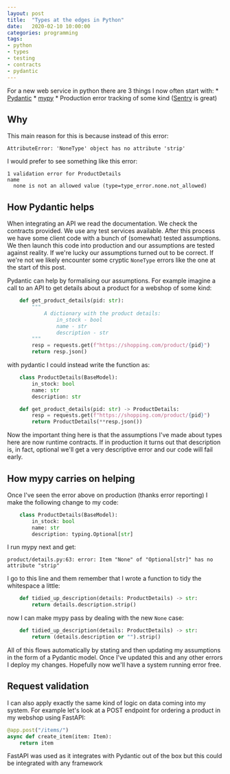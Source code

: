 ```yaml
---
layout: post
title:  "Types at the edges in Python"
date:   2020-02-10 10:00:00
categories: programming
tags:
- python
- types
- testing
- contracts
- pydantic
---
```


For a new web service in python there are 3 things I now often start
with:
    * [Pydantic][website-pydantic]
    * [mypy][website-mypy]
    * Production error tracking of some kind ([Sentry][website-sentry] is great)
 
## Why
This main reason for this is because instead of this error:

```
AttributeError: 'NoneType' object has no attribute 'strip'
```

I would prefer to see something like this error:

```
1 validation error for ProductDetails
name
  none is not an allowed value (type=type_error.none.not_allowed)
```

## How Pydantic helps
When integrating an API we read the documentation. 
We check the contracts provided. We use any test services available.
After this process we have some client code with a bunch of (somewhat)
tested assumptions. We then launch this code into production and our
assumptions are tested against reality. If we're lucky our assumptions
turned out to be correct. If we're not we likely encounter some
cryptic `NoneType` errors like the one at the start of this post.

Pydantic can help by formalising our assumptions. For example
imagine a call to an API to get details about a product for a webshop
of some kind:

```python
    def get_product_details(pid: str):
        """
            A dictionary with the product details:
                in_stock - bool
                name - str
                description - str
        """
        resp = requests.get(f"https://shopping.com/product/{pid}")
        return resp.json()
```

with pydantic I could instead write the function as:

```python
    class ProductDetails(BaseModel):
        in_stock: bool
        name: str
        description: str

    def get_product_details(pid: str) -> ProductDetails:
        resp = requests.get(f"https://shopping.com/product/{pid}")
        return ProductDetails(**resp.json())
```

Now the important thing here is that the assumptions I've made about
types here are now runtime contracts. If in production it turns out
that description is, in fact, optional we'll get a very descriptive
error and our code will fail early.

## How mypy carries on helping
Once I've seen the error above on production (thanks error reporting)
I make the following change to my code:

```python
    class ProductDetails(BaseModel):
        in_stock: bool
        name: str
        description: typing.Optional[str]
```

I run mypy next and get:
```
product/details.py:63: error: Item "None" of "Optional[str]" has no attribute "strip"
```
I go to this line and them remember that I wrote a function to tidy the
whitespace a little:

```python
    def tidied_up_description(details: ProductDetails) -> str:
        return details.description.strip()
```

now I can make mypy pass by dealing with the new `None` case:

```python
    def tidied_up_description(details: ProductDetails) -> str:
        return (details.description or "").strip()
```

All of this flows automatically by stating and then updating my
assumptions in the form of a Pydantic model. Once I've updated
this and any other errors I deploy my changes. Hopefully now 
we'll have a system running error free.

## Request validation

I can also apply exactly the same kind of logic on data coming
into my system. For example let's look at a POST endpoint for
ordering a product in my webshop using FastAPI:
```python
@app.post("/items/")
async def create_item(item: Item):
    return item
```
FastAPI was used as it integrates with Pydantic out of the box
but this could be integrated with any framework


[website-pydantic]: https://pydantic-docs.helpmanual.io/
[website-mypy]: http://mypy-lang.org/
[website-sentry]: [https://sentry.io/welcome/]